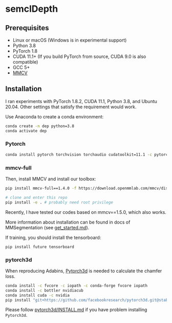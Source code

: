 # semclDepth

## Prerequisites

- Linux or macOS (Windows is in experimental support)
- Python 3.8
- PyTorch 1.8
- CUDA 11.1+ (If you build PyTorch from source, CUDA 9.0 is also compatible)
- GCC 5+
- [MMCV](https://mmcv.readthedocs.io/en/latest/#installation)

## Installation

I ran experiments with PyTorch 1.8.2, CUDA 11.1, Python 3.8, and Ubuntu 20.04. Other settings that satisfy the requirement would work.

Use Anaconda to create a conda environment:

```bash
conda create -n dep python=3.8
conda activate dep
```

### Pytorch

```bash
conda install pytorch torchvision torchaudio cudatoolkit=11.1 -c pytorch-lts -c conda-forge
```

### mmcv-full

Then, install MMCV and install our toolbox:

```bash
pip install mmcv-full==1.4.0 -f https://download.openmmlab.com/mmcv/dist/cu111/torch1.8.0/index.html

# clone and enter this repo
pip install -e . # probably need root privilege
```

Recently, I have tested our codes based on mmcv==1.5.0, which also works.

More information about installation can be found in docs of MMSegmentation (see [get_started.md](https://github.com/open-mmlab/mmsegmentation/blob/master/docs/en/get_started.md#installation)).

If training, you should install the tensorboard:

```shell
pip install future tensorboard
```

### pytorch3d

When reproducing Adabins, [Pytorch3d](https://github.com/facebookresearch/pytorch3d) is needed to calculate the chamfer loss. 

```bash
conda install -c fvcore -c iopath -c conda-forge fvcore iopath
conda install -c bottler nvidiacub
conda install cuda -c nvidia
pip install "git+https://github.com/facebookresearch/pytorch3d.git@stable"
```

Please follow [pytorch3d/INSTALL.md](https://github.com/facebookresearch/pytorch3d/blob/main/INSTALL.md#installation) if you have problem installing `Pytorch3d`.
